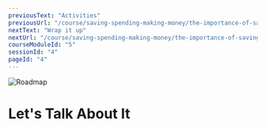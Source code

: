 ```yaml
---
previousText: "Activities"
previousUrl: "/course/saving-spending-making-money/the-importance-of-saving/activities"
nextText: "Wrap it up"
nextUrl: "/course/saving-spending-making-money/the-importance-of-saving/summary"
courseModuleId: "5"
sessionId: "4"
pageId: "4"
---
```




![Roadmap](/assets/img/lets-talk-about-it.png)
# Let's Talk About It